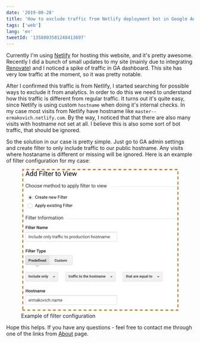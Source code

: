 ```yaml
---
date: '2019-08-28'
title: 'How to exclude traffic from Netlify deployment bot in Google Analytics'
tags: ['web']
lang: 'en'
tweetId: '1358803581248413697'
---
```


Currently I'm using [Netlify](https://netlify.com/) for hosting this website, and it's pretty awesome. Recently I did a bunch of small updates to my site (mainly due to integrating [Renovate](https://renovatebot.com/)) and I noticed a spike of traffic in GA dashboard. This site has very low traffic at the moment, so it was pretty notable.

After I confirmed this traffic is from Netlify, I started searching for possible ways to exclude it from analytics. In order to do this we need to understand how this traffic is different from regular traffic. It turns out it's quite easy, since Netlify is using custom `hostname` when doing it's internal checks. In my case most visits from Netlify have hostname like `master--ermakovich.netlify.com`. By the way, I noticed that that there are also many visits with hostname not set at all. I believe this is also some sort of bot traffic, that should be ignored.

So the solution in our case is pretty simple. Just go to GA admin settings and create filter to only include traffic to our public hostname. Any visits where hostaname is different or missing will be ignored. Here is an example of filter configuration for my case:

<figure>
  <img src="./filter.png">
  <figcaption>Example of filter configuration</figcaption>
</figure>

Hope this helps. If you have any questions - feel free to contact me through one of the links from [About](/about) page.
